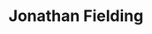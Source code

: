 ---
title: Jonathan Fielding
layout: author
description: Jonathan is a web developer working at Beamly in London
---